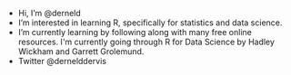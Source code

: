 - Hi, I’m @derneld
- I’m interested in learning R, specifically for statistics and data science.
- I’m currently learning by following along with many free online resources. I'm currently going through R for Data Science by Hadley Wickham and Garrett Grolemund.
- Twitter @dernelddervis
